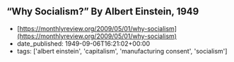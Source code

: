 ## “Why Socialism?” By Albert Einstein, 1949
 - [https://monthlyreview.org/2009/05/01/why-socialism](https://monthlyreview.org/2009/05/01/why-socialism)
 - date_published: 1949-09-06T16:21:02+00:00
 - tags: ['albert einstein', 'capitalism', 'manufacturing consent', 'socialism']


